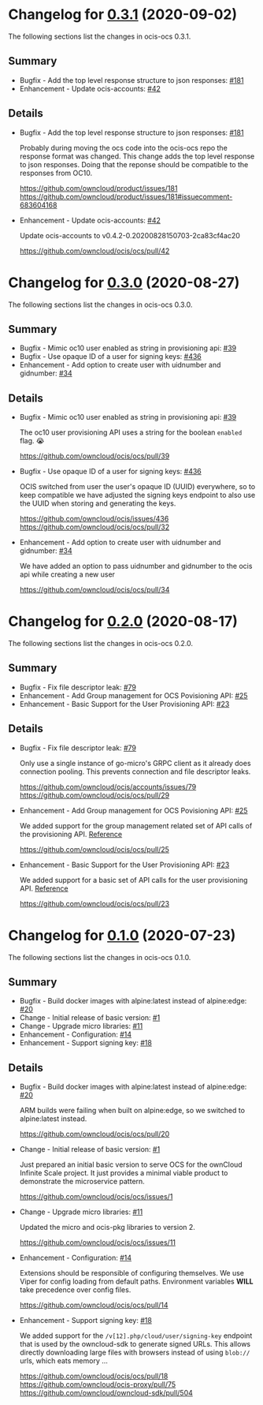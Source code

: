 # Changelog for [0.3.1] (2020-09-02)

The following sections list the changes in ocis-ocs 0.3.1.

[0.3.1]: https://github.com/owncloud/ocis/ocs/compare/v0.3.0...v0.3.1

## Summary

* Bugfix - Add the top level response structure to json responses: [#181](https://github.com/owncloud/product/issues/181)
* Enhancement - Update ocis-accounts: [#42](https://github.com/owncloud/ocis/ocs/pull/42)

## Details

* Bugfix - Add the top level response structure to json responses: [#181](https://github.com/owncloud/product/issues/181)

   Probably during moving the ocs code into the ocis-ocs repo the response format was changed.
   This change adds the top level response to json responses. Doing that the reponse should be
   compatible to the responses from OC10.

   https://github.com/owncloud/product/issues/181
   https://github.com/owncloud/product/issues/181#issuecomment-683604168


* Enhancement - Update ocis-accounts: [#42](https://github.com/owncloud/ocis/ocs/pull/42)

   Update ocis-accounts to v0.4.2-0.20200828150703-2ca83cf4ac20

   https://github.com/owncloud/ocis/ocs/pull/42

# Changelog for [0.3.0] (2020-08-27)

The following sections list the changes in ocis-ocs 0.3.0.

[0.3.0]: https://github.com/owncloud/ocis/ocs/compare/v0.2.0...v0.3.0

## Summary

* Bugfix - Mimic oc10 user enabled as string in provisioning api: [#39](https://github.com/owncloud/ocis/ocs/pull/39)
* Bugfix - Use opaque ID of a user for signing keys: [#436](https://github.com/owncloud/ocis/issues/436)
* Enhancement - Add option to create user with uidnumber and gidnumber: [#34](https://github.com/owncloud/ocis/ocs/pull/34)

## Details

* Bugfix - Mimic oc10 user enabled as string in provisioning api: [#39](https://github.com/owncloud/ocis/ocs/pull/39)

   The oc10 user provisioning API uses a string for the boolean `enabled` flag. 😭

   https://github.com/owncloud/ocis/ocs/pull/39


* Bugfix - Use opaque ID of a user for signing keys: [#436](https://github.com/owncloud/ocis/issues/436)

   OCIS switched from user the user's opaque ID (UUID) everywhere, so to keep compatible we have
   adjusted the signing keys endpoint to also use the UUID when storing and generating the keys.

   https://github.com/owncloud/ocis/issues/436
   https://github.com/owncloud/ocis/ocs/pull/32


* Enhancement - Add option to create user with uidnumber and gidnumber: [#34](https://github.com/owncloud/ocis/ocs/pull/34)

   We have added an option to pass uidnumber and gidnumber to the ocis api while creating a new user

   https://github.com/owncloud/ocis/ocs/pull/34

# Changelog for [0.2.0] (2020-08-17)

The following sections list the changes in ocis-ocs 0.2.0.

[0.2.0]: https://github.com/owncloud/ocis/ocs/compare/v0.1.0...v0.2.0

## Summary

* Bugfix - Fix file descriptor leak: [#79](https://github.com/owncloud/ocis/accounts/issues/79)
* Enhancement - Add Group management for OCS Povisioning API: [#25](https://github.com/owncloud/ocis/ocs/pull/25)
* Enhancement - Basic Support for the User Provisioning API: [#23](https://github.com/owncloud/ocis/ocs/pull/23)

## Details

* Bugfix - Fix file descriptor leak: [#79](https://github.com/owncloud/ocis/accounts/issues/79)

   Only use a single instance of go-micro's GRPC client as it already does connection pooling.
   This prevents connection and file descriptor leaks.

   https://github.com/owncloud/ocis/accounts/issues/79
   https://github.com/owncloud/ocis/ocs/pull/29


* Enhancement - Add Group management for OCS Povisioning API: [#25](https://github.com/owncloud/ocis/ocs/pull/25)

   We added support for the group management related set of API calls of the provisioning API.
   [Reference](https://doc.owncloud.com/server/admin_manual/configuration/user/user_provisioning_api.html)

   https://github.com/owncloud/ocis/ocs/pull/25


* Enhancement - Basic Support for the User Provisioning API: [#23](https://github.com/owncloud/ocis/ocs/pull/23)

   We added support for a basic set of API calls for the user provisioning API.
   [Reference](https://doc.owncloud.com/server/admin_manual/configuration/user/user_provisioning_api.html)

   https://github.com/owncloud/ocis/ocs/pull/23

# Changelog for [0.1.0] (2020-07-23)

The following sections list the changes in ocis-ocs 0.1.0.

[0.1.0]: https://github.com/owncloud/ocis/ocs/compare/acd6d6e7f59d1a44bcedb4dd60564910b474c38a...v0.1.0

## Summary

* Bugfix - Build docker images with alpine:latest instead of alpine:edge: [#20](https://github.com/owncloud/ocis/ocs/pull/20)
* Change - Initial release of basic version: [#1](https://github.com/owncloud/ocis/ocs/issues/1)
* Change - Upgrade micro libraries: [#11](https://github.com/owncloud/ocis/ocs/issues/11)
* Enhancement - Configuration: [#14](https://github.com/owncloud/ocis/ocs/pull/14)
* Enhancement - Support signing key: [#18](https://github.com/owncloud/ocis/ocs/pull/18)

## Details

* Bugfix - Build docker images with alpine:latest instead of alpine:edge: [#20](https://github.com/owncloud/ocis/ocs/pull/20)

   ARM builds were failing when built on alpine:edge, so we switched to alpine:latest instead.

   https://github.com/owncloud/ocis/ocs/pull/20


* Change - Initial release of basic version: [#1](https://github.com/owncloud/ocis/ocs/issues/1)

   Just prepared an initial basic version to serve OCS for the ownCloud Infinite Scale project. It
   just provides a minimal viable product to demonstrate the microservice pattern.

   https://github.com/owncloud/ocis/ocs/issues/1


* Change - Upgrade micro libraries: [#11](https://github.com/owncloud/ocis/ocs/issues/11)

   Updated the micro and ocis-pkg libraries to version 2.

   https://github.com/owncloud/ocis/ocs/issues/11


* Enhancement - Configuration: [#14](https://github.com/owncloud/ocis/ocs/pull/14)

   Extensions should be responsible of configuring themselves. We use Viper for config loading
   from default paths. Environment variables **WILL** take precedence over config files.

   https://github.com/owncloud/ocis/ocs/pull/14


* Enhancement - Support signing key: [#18](https://github.com/owncloud/ocis/ocs/pull/18)

   We added support for the `/v[12].php/cloud/user/signing-key` endpoint that is used by the
   owncloud-sdk to generate signed URLs. This allows directly downloading large files with
   browsers instead of using `blob://` urls, which eats memory ...

   https://github.com/owncloud/ocis/ocs/pull/18
   https://github.com/owncloud/ocis-proxy/pull/75
   https://github.com/owncloud/owncloud-sdk/pull/504

